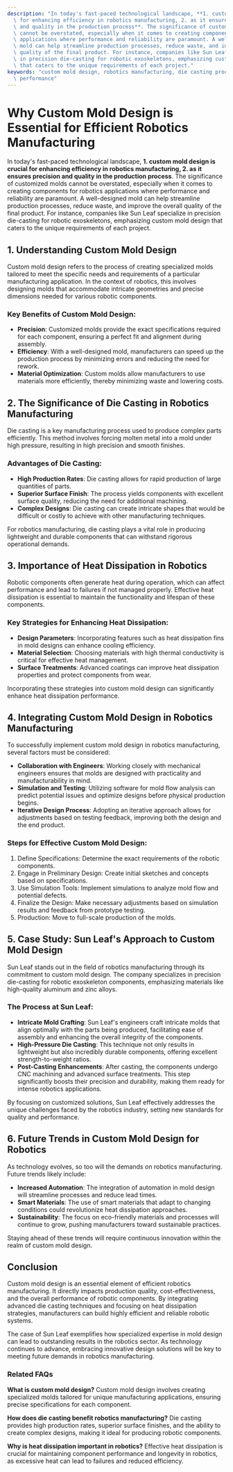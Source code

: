 ```yaml
---
description: "In today's fast-paced technological landscape, **1. custom mold design is crucial\
  \ for enhancing efficiency in robotics manufacturing, 2. as it ensures precision\
  \ and quality in the production process**. The significance of customized molds\
  \ cannot be overstated, especially when it comes to creating components for robotics\
  \ applications where performance and reliability are paramount. A well-designed\
  \ mold can help streamline production processes, reduce waste, and improve the overall\
  \ quality of the final product. For instance, companies like Sun Leaf specialize\
  \ in precision die-casting for robotic exoskeletons, emphasizing custom mold design\
  \ that caters to the unique requirements of each project."
keywords: "custom mold design, robotics manufacturing, die casting process, heat dissipation\
  \ performance"
---
```

# Why Custom Mold Design is Essential for Efficient Robotics Manufacturing

In today's fast-paced technological landscape, **1. custom mold design is crucial for enhancing efficiency in robotics manufacturing, 2. as it ensures precision and quality in the production process**. The significance of customized molds cannot be overstated, especially when it comes to creating components for robotics applications where performance and reliability are paramount. A well-designed mold can help streamline production processes, reduce waste, and improve the overall quality of the final product. For instance, companies like Sun Leaf specialize in precision die-casting for robotic exoskeletons, emphasizing custom mold design that caters to the unique requirements of each project.

## 1. Understanding Custom Mold Design

Custom mold design refers to the process of creating specialized molds tailored to meet the specific needs and requirements of a particular manufacturing application. In the context of robotics, this involves designing molds that accommodate intricate geometries and precise dimensions needed for various robotic components. 

### Key Benefits of Custom Mold Design:

- **Precision**: Customized molds provide the exact specifications required for each component, ensuring a perfect fit and alignment during assembly.
- **Efficiency**: With a well-designed mold, manufacturers can speed up the production process by minimizing errors and reducing the need for rework.
- **Material Optimization**: Custom molds allow manufacturers to use materials more efficiently, thereby minimizing waste and lowering costs.

## 2. The Significance of Die Casting in Robotics Manufacturing

Die casting is a key manufacturing process used to produce complex parts efficiently. This method involves forcing molten metal into a mold under high pressure, resulting in high precision and smooth finishes.

### Advantages of Die Casting:

- **High Production Rates**: Die casting allows for rapid production of large quantities of parts.
- **Superior Surface Finish**: The process yields components with excellent surface quality, reducing the need for additional machining.
- **Complex Designs**: Die casting can create intricate shapes that would be difficult or costly to achieve with other manufacturing techniques.

For robotics manufacturing, die casting plays a vital role in producing lightweight and durable components that can withstand rigorous operational demands.

## 3. Importance of Heat Dissipation in Robotics

Robotic components often generate heat during operation, which can affect performance and lead to failures if not managed properly. Effective heat dissipation is essential to maintain the functionality and lifespan of these components.

### Key Strategies for Enhancing Heat Dissipation:

- **Design Parameters**: Incorporating features such as heat dissipation fins in mold designs can enhance cooling efficiency.
- **Material Selection**: Choosing materials with high thermal conductivity is critical for effective heat management.
- **Surface Treatments**: Advanced coatings can improve heat dissipation properties and protect components from wear.

Incorporating these strategies into custom mold design can significantly enhance heat dissipation performance.

## 4. Integrating Custom Mold Design in Robotics Manufacturing

To successfully implement custom mold design in robotics manufacturing, several factors must be considered:

- **Collaboration with Engineers**: Working closely with mechanical engineers ensures that molds are designed with practicality and manufacturability in mind.
- **Simulation and Testing**: Utilizing software for mold flow analysis can predict potential issues and optimize designs before physical production begins.
- **Iterative Design Process**: Adopting an iterative approach allows for adjustments based on testing feedback, improving both the design and the end product.

### Steps for Effective Custom Mold Design:

1. Define Specifications: Determine the exact requirements of the robotic components.
2. Engage in Preliminary Design: Create initial sketches and concepts based on specifications.
3. Use Simulation Tools: Implement simulations to analyze mold flow and potential defects.
4. Finalize the Design: Make necessary adjustments based on simulation results and feedback from prototype testing.
5. Production: Move to full-scale production of the molds.

## 5. Case Study: Sun Leaf's Approach to Custom Mold Design

Sun Leaf stands out in the field of robotics manufacturing through its commitment to custom mold design. The company specializes in precision die-casting for robotic exoskeleton components, emphasizing materials like high-quality aluminum and zinc alloys. 

### The Process at Sun Leaf:

- **Intricate Mold Crafting**: Sun Leaf's engineers craft intricate molds that align optimally with the parts being produced, facilitating ease of assembly and enhancing the overall integrity of the components.
- **High-Pressure Die Casting**: This technique not only results in lightweight but also incredibly durable components, offering excellent strength-to-weight ratios.
- **Post-Casting Enhancements**: After casting, the components undergo CNC machining and advanced surface treatments. This step significantly boosts their precision and durability, making them ready for intense robotics applications.

By focusing on customized solutions, Sun Leaf effectively addresses the unique challenges faced by the robotics industry, setting new standards for quality and performance.

## 6. Future Trends in Custom Mold Design for Robotics

As technology evolves, so too will the demands on robotics manufacturing. Future trends likely include:

- **Increased Automation**: The integration of automation in mold design will streamline processes and reduce lead times.
- **Smart Materials**: The use of smart materials that adapt to changing conditions could revolutionize heat dissipation approaches.
- **Sustainability**: The focus on eco-friendly materials and processes will continue to grow, pushing manufacturers toward sustainable practices.

Staying ahead of these trends will require continuous innovation within the realm of custom mold design.

## Conclusion

Custom mold design is an essential element of efficient robotics manufacturing. It directly impacts production quality, cost-effectiveness, and the overall performance of robotic components. By integrating advanced die casting techniques and focusing on heat dissipation strategies, manufacturers can build highly efficient and reliable robotic systems. 

The case of Sun Leaf exemplifies how specialized expertise in mold design can lead to outstanding results in the robotics sector. As technology continues to advance, embracing innovative design solutions will be key to meeting future demands in robotics manufacturing.

### Related FAQs

**What is custom mold design?**
Custom mold design involves creating specialized molds tailored for unique manufacturing applications, ensuring precise specifications for each component.

**How does die casting benefit robotics manufacturing?**
Die casting provides high production rates, superior surface finishes, and the ability to create complex designs, making it ideal for producing robotic components.

**Why is heat dissipation important in robotics?**
Effective heat dissipation is crucial for maintaining component performance and longevity in robotics, as excessive heat can lead to failures and reduced efficiency.
